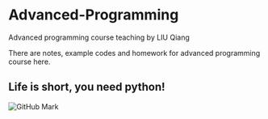# Advanced-Programming
Advanced programming course teaching by LIU Qiang

There are notes, example codes and homework for advanced programming course here.

## Life is short, you need python!
![GitHub Mark](http://github.global.ssl.fastly.net/images/modules/logos_page/GitHub-Mark.png "GitHub Mark")
